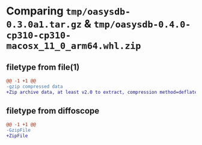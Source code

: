 # Comparing `tmp/oasysdb-0.3.0a1.tar.gz` & `tmp/oasysdb-0.4.0-cp310-cp310-macosx_11_0_arm64.whl.zip`

## filetype from file(1)

```diff
@@ -1 +1 @@
-gzip compressed data
+Zip archive data, at least v2.0 to extract, compression method=deflate
```

## filetype from diffoscope

```diff
@@ -1 +1 @@
-GzipFile
+ZipFile
```

